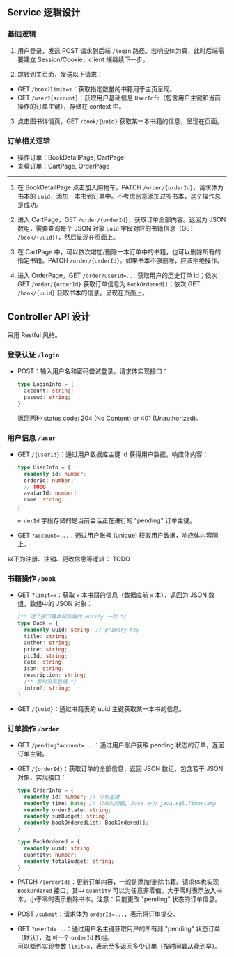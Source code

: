 ## Service 逻辑设计

### 基础逻辑

1. 用户登录，发送 POST 请求到后端 `/login` 路径。若响应体为真，此时后端需要建立 Session/Cookie，client 端继续下一步。

2. 跳转到主页面，发送以下请求：

- GET `/book?limit=x`：获取指定数量的书籍用于主页呈现。
- GET `/user?{account}`：获取用户基础信息 `UserInfo`（包含用户主键和当前操作的订单主键），存储在 context 中。

3. 点击图书详情页，GET `/book/{uuid}` 获取某一本书籍的信息，呈现在页面。

### 订单相关逻辑

- 操作订单：BookDetailPage, CartPage
- 查看订单：CartPage, OrderPage

<hr/>

1. 在 BookDetailPage 点击加入购物车，PATCH `/order/{orderId}`，请求体为书本的 `uuid`，添加一本书到订单中。不考虑恶意添加过多书本，这个操作总是成功。

2. 进入 CartPage，GET `/order/{orderId}`，获取订单全部内容。返回为 JSON 数组，需要查询每个 JSON 对象 `uuid` 字段对应的书籍信息（GET `/book/{uuid}`），然后呈现在页面上。

3. 在 CartPage 中，可以依次增加/删除一本订单中的书籍，也可以删除所有的指定书籍。PATCH `/order/{orderId}`。如果书本不够删除，应该拒绝操作。

4. 进入 OrderPage，GET `/order?userId=...` 获取用户的历史订单 id；依次 GET `/order/{orderId}` 获取订单信息为 `BookOrdered[]`；依次 GET `/book/{uuid}` 获取书本的信息。呈现在页面上。

## Controller API 设计

采用 Restful 风格。

### 登录认证 `/login`

- POST：输入用户名和密码尝试登录。请求体实现接口：

  ```typescript
  type LoginInfo = {
    account: string;
    passwd: string;
  }
  ```
  返回两种 status code: 204 (No Content) or 401 (Unauthorized)。

### 用户信息 `/user`

- GET `/{userId}`：通过用户数据库主键 id 获得用户数据，响应体内容：

  ```typescript
  type UserInfo = {
    readonly id: number;
    orderId: number;
    // TODO
    avatarId: number;
    name: string;
  }
  ```
  `orderId` 字段存储的是当前会话正在进行的 "pending" 订单主键。

- GET `?account=...`：通过用户账号 (unique) 获取用户数据，响应体内容同上。

以下为注册、注销、更改信息等逻辑：
TODO

### 书籍操作 `/book`

- GET `?limit=x`：获取 `x` 本书籍的信息（数据库前 `x` 本），返回为 JSON 数组，数组中的 JSON 对象：

  ```typescript
  /** 这个接口基本和后端的 entity 一致 */
  type Book = {
    readonly uuid: string; // primary key
    title: string;
    author: string;
    price: string;
    picId: string;
    date: string;
    isbn: string;
    description: string;
    /** 暂时没有数据 */
    intro?: string;
  }
  ```

- GET `/{uuid}`：通过书籍表的 uuid 主键获取某一本书的信息。

### 订单操作 `/order`

- GET `/pending?account=...`：通过用户账户获取 pending 状态的订单，返回订单主键。

- GET `/{orderId}`：获取订单的全部信息，返回 JSON 数组，包含若干 JSON 对象，实现接口：

  ```typescript
  type OrderInfo = {
    readonly id: number; // 订单主键
    readonly time: Date; // 订单时间戳, Java 中为 java.sql.Timestamp
    readonly orderState: string;
    readonly sumBudget: string;
    readonly bookOrderedList: BookOrdered[];
  }

  type BookOrdered = {
    readonly uuid: string;
    quantity: number;
    readonly totalBudget: string;
  }
  ```

- PATCH `/{orderId}`：更新订单内容，一般是添加/删除书籍。请求体也实现 `BookOrdered` 接口，其中 `quantity` 可以为任意非零值。大于零时表示放入书本，小于零时表示删除书本。注意：只能更改 "pending" 状态的订单信息。

- POST `/submit`：请求体为 `orderId=...`，表示将订单提交。

- GET `?userId=...`：通过用户名主键获取用户的所有非 "pending" 状态订单（默认），返回一个 `orderId` 数组。<br/>可以额外实现参数 `limit=x`，表示至多返回多少订单（按时间戳从晚到早）。